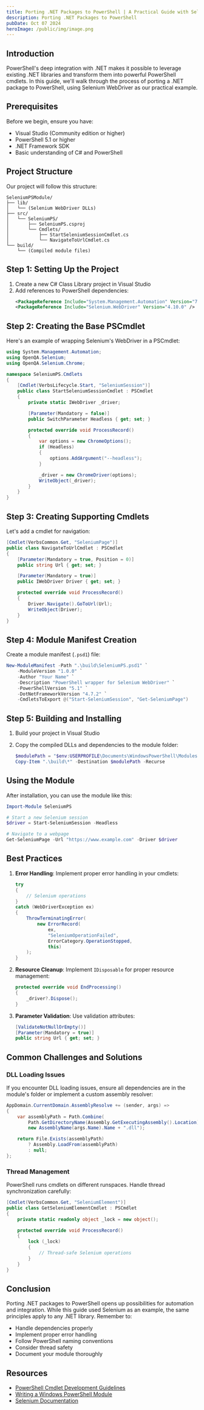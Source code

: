 ```yaml
---
title: Porting .NET Packages to PowerShell | A Practical Guide with Selenium
description: Porting .NET Packages to PowerShell
pubDate: Oct 07 2024
heroImage: /public/img/image.png
---
```


## Introduction

PowerShell's deep integration with .NET makes it possible to leverage existing .NET libraries and transform them into powerful PowerShell cmdlets. In this guide, we'll walk through the process of porting a .NET package to PowerShell, using Selenium WebDriver as our practical example.

## Prerequisites

Before we begin, ensure you have:

- Visual Studio (Community edition or higher)
- PowerShell 5.1 or higher
- .NET Framework SDK
- Basic understanding of C# and PowerShell

## Project Structure

Our project will follow this structure:

```
SeleniumPSModule/
├── lib/
│   └── (Selenium WebDriver DLLs)
├── src/
│   └── SeleniumPS/
│       ├── SeleniumPS.csproj
│       └── Cmdlets/
│           ├── StartSeleniumSessionCmdlet.cs
│           └── NavigateToUrlCmdlet.cs
└── build/
    └── (Compiled module files)
```

## Step 1: Setting Up the Project

1. Create a new C# Class Library project in Visual Studio
2. Add references to PowerShell dependencies:
   ```xml
   <PackageReference Include="System.Management.Automation" Version="7.2.0" />
   <PackageReference Include="Selenium.WebDriver" Version="4.10.0" />
   ```

## Step 2: Creating the Base PSCmdlet

Here's an example of wrapping Selenium's WebDriver in a PSCmdlet:

```csharp
using System.Management.Automation;
using OpenQA.Selenium;
using OpenQA.Selenium.Chrome;

namespace SeleniumPS.Cmdlets
{
    [Cmdlet(VerbsLifecycle.Start, "SeleniumSession")]
    public class StartSeleniumSessionCmdlet : PSCmdlet
    {
        private static IWebDriver _driver;

        [Parameter(Mandatory = false)]
        public SwitchParameter Headless { get; set; }

        protected override void ProcessRecord()
        {
            var options = new ChromeOptions();
            if (Headless)
            {
                options.AddArgument("--headless");
            }

            _driver = new ChromeDriver(options);
            WriteObject(_driver);
        }
    }
}
```

## Step 3: Creating Supporting Cmdlets

Let's add a cmdlet for navigation:

```csharp
[Cmdlet(VerbsCommon.Get, "SeleniumPage")]
public class NavigateToUrlCmdlet : PSCmdlet
{
    [Parameter(Mandatory = true, Position = 0)]
    public string Url { get; set; }

    [Parameter(Mandatory = true)]
    public IWebDriver Driver { get; set; }

    protected override void ProcessRecord()
    {
        Driver.Navigate().GoToUrl(Url);
        WriteObject(Driver);
    }
}
```

## Step 4: Module Manifest Creation

Create a module manifest (`.psd1`) file:

```powershell
New-ModuleManifest -Path ".\build\SeleniumPS.psd1" `
    -ModuleVersion "1.0.0" `
    -Author "Your Name" `
    -Description "PowerShell wrapper for Selenium WebDriver" `
    -PowerShellVersion "5.1" `
    -DotNetFrameworkVersion "4.7.2" `
    -CmdletsToExport @("Start-SeleniumSession", "Get-SeleniumPage")
```

## Step 5: Building and Installing

1. Build your project in Visual Studio
2. Copy the compiled DLLs and dependencies to the module folder:

   ```powershell
   $modulePath = "$env:USERPROFILE\Documents\WindowsPowerShell\Modules\SeleniumPS"
   Copy-Item ".\build\*" -Destination $modulePath -Recurse
   ```

## Using the Module

After installation, you can use the module like this:

```powershell
Import-Module SeleniumPS

# Start a new Selenium session
$driver = Start-SeleniumSession -Headless

# Navigate to a webpage
Get-SeleniumPage -Url "https://www.example.com" -Driver $driver
```

## Best Practices

1. **Error Handling**: Implement proper error handling in your cmdlets:

   ```csharp
   try
   {
       // Selenium operations
   }
   catch (WebDriverException ex)
   {
       ThrowTerminatingError(
           new ErrorRecord(
               ex,
               "SeleniumOperationFailed",
               ErrorCategory.OperationStopped,
               this)
       );
   }
   ```

2. **Resource Cleanup**: Implement `IDisposable` for proper resource management:

   ```csharp
   protected override void EndProcessing()
   {
       _driver?.Dispose();
   }
   ```

3. **Parameter Validation**: Use validation attributes:
   ```csharp
   [ValidateNotNullOrEmpty()]
   [Parameter(Mandatory = true)]
   public string Url { get; set; }
   ```

## Common Challenges and Solutions

### DLL Loading Issues

If you encounter DLL loading issues, ensure all dependencies are in the module's folder or implement a custom assembly resolver:

```csharp
AppDomain.CurrentDomain.AssemblyResolve += (sender, args) =>
{
    var assemblyPath = Path.Combine(
        Path.GetDirectoryName(Assembly.GetExecutingAssembly().Location),
        new AssemblyName(args.Name).Name + ".dll");

    return File.Exists(assemblyPath)
        ? Assembly.LoadFrom(assemblyPath)
        : null;
};
```

### Thread Management

PowerShell runs cmdlets on different runspaces. Handle thread synchronization carefully:

```csharp
[Cmdlet(VerbsCommon.Get, "SeleniumElement")]
public class GetSeleniumElementCmdlet : PSCmdlet
{
    private static readonly object _lock = new object();

    protected override void ProcessRecord()
    {
        lock (_lock)
        {
            // Thread-safe Selenium operations
        }
    }
}
```

## Conclusion

Porting .NET packages to PowerShell opens up possibilities for automation and integration. While this guide used Selenium as an example, the same principles apply to any .NET library. Remember to:

- Handle dependencies properly
- Implement proper error handling
- Follow PowerShell naming conventions
- Consider thread safety
- Document your module thoroughly

## Resources

- [PowerShell Cmdlet Development Guidelines](https://docs.microsoft.com/en-us/powershell/scripting/developer/cmdlet/cmdlet-development-guidelines)
- [Writing a Windows PowerShell Module](https://docs.microsoft.com/en-us/powershell/scripting/developer/module/writing-a-windows-powershell-module)
- [Selenium Documentation](https://www.selenium.dev/documentation/en/)
